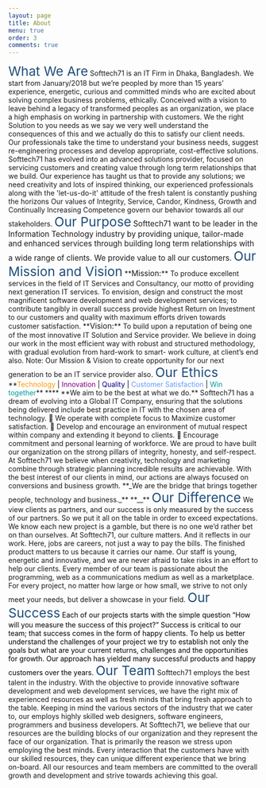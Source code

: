 ```yaml
---
layout: page
title: About
menu: true
order: 3
comments: true
---
```



<div class="Section1"><span style="font-size:19.5pt;mso-bidi-font-size:11.5pt;
color:#1F4E79">What We Are</span> Softtech71 is an IT Firm in Dhaka, Bangladesh. We start from January/2018 but we’re peopled by more than 15 years’ experience, energetic, curious and committed minds who are excited about solving complex business problems, ethically. Conceived with a vision to leave behind a legacy of transformed peoples as an organization, we place a high emphasis on working in partnership with customers. We the right Solution to you needs as we say we very well understand the consequences of this and we actually do this to satisfy our client needs. Our professionals take the time to understand your business needs, suggest re-engineering processes and develop appropriate, cost-effective solutions. Softtech71 has evolved into an advanced solutions provider, focused on servicing customers and creating value through long term relationships that we build. Our experience has taught us that to provide any solutions; we need creativity and lots of inspired thinking, our experienced professionals along with the 'let-us-do-it' attitude of the fresh talent is constantly pushing the horizons Our values of Integrity, Service, Candor, Kindness, Growth and Continually Increasing Competence govern our behavior towards all our stakeholders. <span style="font-size:11.5pt"></span><span style="font-size:19.5pt;mso-bidi-font-size:11.5pt;
color:#1F4E79">Our Purpose</span> <span style="font-size:11.5pt"></span><span style="font-size:11.5pt">Softtech71 want to be leader in the Information Technology industry by providing unique, tailor-made and enhanced services through building long term relationships with a wide range of clients. We provide value to all our customers.</span> <span style="font-size:11.5pt"></span><span style="font-size:19.5pt;mso-bidi-font-size:11.5pt;
color:#1F4E79">Our Mission and Vision</span> <span style="font-size:11.5pt"></span>**<span style="font-size:11.5pt">Mission:</span>** To produce excellent services in the field of IT Services and Consultancy, our motto of providing next generation IT services. To envision, design and construct the most magnificent software development and web development services; to contribute tangibly in overall success provide highest Return on Investment to our customers and quality with maximum efforts driven towards customer satisfaction. **<span style="font-size:11.5pt">Vision:</span>** To build upon a reputation of being one of the most innovative IT Solution and Service provider. We believe in doing our work in the most efficient way with robust and structured methodology, with gradual evolution from hard-work to smart- work culture, at client’s end also. Note: Our Mission & Vision to create opportunity for our next generation to be an IT service provider also<span style="font-size:11.5pt">.</span> <span style="font-size:11.5pt"></span><span style="font-size:19.5pt;mso-bidi-font-size:11.5pt;
color:#1F4E79">Our Ethics</span><span style="font-size:11.5pt"></span> <span style="font-size:11.5pt"></span>**<span style="color:#FF9B00">Technology</span> <span style="color:black">|</span> <span style="color:#810081">Innovation</span> <span style="color:black">|</span> <span style="color:#000081">Quality</span> <span style="color:black">|</span> <span style="color:#659BFF">Customer Satisfaction</span> <span style="color:black">|</span> <span style="color:#009B9B">Win together</span>** **<span style="font-size:9.5pt;color:#009B9B"></span>** **We aim to be the best at what we do.** Softtech71 has a dream of evolving into a Global IT Company, ensuring that the solutions being delivered include best practice in IT with the chosen area of technology.  We operate with complete focus to Maximize customer satisfaction.  Develop and encourage an environment of mutual respect within company and extending it beyond to clients.  Encourage commitment and personal learning of workforce. We are proud to have built our organization on the strong pillars of integrity, honesty, and self-respect. At Softtech71 we believe when creativity, technology and marketing combine through strategic planning incredible results are achievable. With the best interest of our clients in mind, our actions are always focused on conversions and business growth. **_We are the bridge that brings together people, technology and business._** **_<span style="font-size:11.0pt"></span>_** <span style="font-size:19.5pt;mso-bidi-font-size:11.5pt;
color:#1F4E79">Our Difference</span> <span style="font-size:13.0pt"></span>We view clients as partners, and our success is only measured by the success of our partners. So we put it all on the table in order to exceed expectations. We know each new project is a gamble, but there is no one we’d rather bet on than ourselves. At Softtech71, our culture matters. And it reflects in our work. Here, jobs are careers, not just a way to pay the bills. The finished product matters to us because it carries our name. Our staff is young, energetic and innovative, and we are never afraid to take risks in an effort to help our clients. Every member of our team is passionate about the programming, web as a communications medium as well as a marketplace. For every project, no matter how large or how small, we strive to not only meet your needs, but deliver a showcase in your field. <span style="font-size:11.5pt"></span><span style="font-size:19.5pt;mso-bidi-font-size:11.5pt;
color:#1F4E79">Our Success</span> <span style="font-size:11.5pt"></span><span style="color:black">Each of our projects starts with the simple question “How will you measure the success of this project?” Success is critical to our team; that success comes in the form of happy clients. To help us better understand the challenges of your project we try to establish not only the goals but what are your current returns, challenges and the opportunities for growth.</span> <span style="color:black">Our approach has yielded many successful products and happy customers over the years.</span> <span style="font-size:13.0pt"></span><span style="font-size:19.5pt;mso-bidi-font-size:11.5pt;
color:#1F4E79"></span><span style="font-size:19.5pt;mso-bidi-font-size:11.5pt;
color:#1F4E79"></span><span style="font-size:19.5pt;mso-bidi-font-size:11.5pt;
color:#1F4E79">Our Team</span><span style="font-size:13.0pt"></span> Softtech71 employs the best talent in the industry. With the objective to provide innovative software development and web development services, we have the right mix of experienced resources as well as fresh minds that bring fresh approach to the table. Keeping in mind the various sectors of the industry that we cater to, our employs highly skilled web designers, software engineers, programmers and business developers. At Softtech71, we believe that our resources are the building blocks of our organization and they represent the face of our organization. That is primarily the reason we stress upon employing the best minds. Every interaction that the customers have with our skilled resources, they can unique different experience that we bring on-board. All our resources and team members are committed to the overall growth and development and strive towards achieving this goal.</div>
